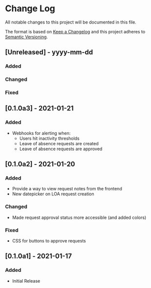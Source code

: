# Change Log

All notable changes to this project will be documented in this file.

The format is based on [Keep a Changelog](http://keepachangelog.com/)
and this project adheres to [Semantic Versioning](http://semver.org/).


## [Unreleased] - yyyy-mm-dd

### Added

### Changed

### Fixed

## [0.1.0a3] - 2021-01-21
### Added
- Webhooks for alerting when:
  - Users hit inactivity thresholds
  - Leave of absence requests are created
  - Leave of absence requests are approved

## [0.1.0a2] - 2021-01-20
### Added
- Provide a way to view request notes from the frontend
- New datepicker on LOA request creation
### Changed
- Made request approval status more accessible (and added colors)
### Fixed
- CSS for buttons to approve requests

## [0.1.0a1] - 2021-01-17

### Added
- Initial Release
